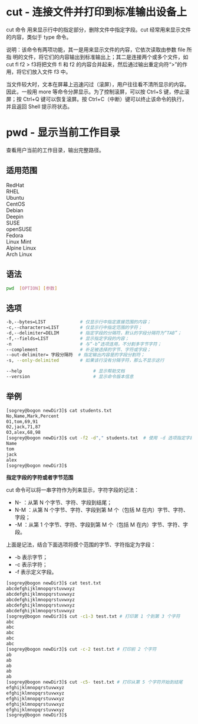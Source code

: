 # cut - 连接文件并打印到标准输出设备上

cut 命令 用来显示行中的指定部分，删除文件中指定字段。cut 经常用来显示文件的内容，类似于 type 命令。

说明：该命令有两项功能，其一是用来显示文件的内容，它依次读取由参数 file 所指 明的文件，将它们的内容输出到标准输出上；其二是连接两个或多个文件，如cut fl f2 > f3将把文件 fl 和 f2 的内容合并起来，然后通过输出重定向符“>”的作用，将它们放入文件 f3 中。

当文件较大时，文本在屏幕上迅速闪过（滚屏），用户往往看不清所显示的内容。因此，一般用 more 等命令分屏显示。为了控制滚屏，可以按 Ctrl+S 键，停止滚屏；按 Ctrl+Q 键可以恢复滚屏。按 Ctrl+C（中断）键可以终止该命令的执行，并且返回 Shell 提示符状态。

# pwd - 显示当前工作目录

查看用户当前的工作目录，输出完整路径。

## 适用范围

<!-- <div class="svg linux">Linux</div> -->
<div class="svg redhat">RedHat</div>
<div class="svg rhel">RHEL</div>
<div class="svg ubuntu">Ubuntu</div>
<div class="svg centos">CentOS</div>
<div class="svg debian">Debian</div>
<div class="svg deepin">Deepin</div>
<div class="svg suse">SUSE</div>
<div class="svg opensuse">openSUSE</div>
<div class="svg fedora">Fedora</div>
<div class="svg linuxmint">Linux Mint</div>
<!-- <div class="svg mxlinux">MX Linux</div> -->
<div class="svg alpinelinux">Alpine Linux</div>
<div class="svg archlinux">Arch Linux</div>

## 语法

``` bash
pwd  [OPTION] [参数]
```

## 选项

``` bash
-b,--bytes=LIST             # 仅显示行中指定直接范围的内容；
-c,--characters=LIST        # 仅显示行中指定范围的字符；
-d,--delimiter=DELIM        # 指定字段的分隔符，默认的字段分隔符为“TAB”；
-f,--fields=LIST            # 显示指定字段的内容；
-n                          # 与“-b”选项连用，不分割多字节字符；
--complement                # 补足被选择的字节、字符或字段；
--out-delimiter= 字段分隔符  # 指定输出内容是的字段分割符；
-s, --only-delimited        # 如果该行没有分隔字符，那么不显示这行

--help                           # 显示帮助文档
--version                        # 显示命令版本信息
```
## 举例

``` bash
[sogrey@bogon newDir3]$ cat students.txt 
No,Name,Mark,Percent
01,tom,69,91
02,jack,71,87
03,alex,68,98
[sogrey@bogon newDir3]$ cut -f2 -d"," students.txt  # 使用 -d 选项指定字段分隔符
Name
tom
jack
alex
[sogrey@bogon newDir3]$ 
```

**指定字段的字符或者字节范围**

cut 命令可以将一串字符作为列来显示，字符字段的记法：

- N- ：从第 N 个字节、字符、字段到结尾；
- N-M ：从第 N 个字节、字符、字段到第 M 个（包括 M 在内）字节、字符、字段；
- -M ：从第 1 个字节、字符、字段到第 M 个（包括 M 在内）字节、字符、字段。

上面是记法，结合下面选项将摸个范围的字节、字符指定为字段：

- -b 表示字节；
- -c 表示字符；
- -f 表示定义字段。

``` bash
[sogrey@bogon newDir3]$ cat test.txt
abcdefghijklmnopqrstuvwxyz
abcdefghijklmnopqrstuvwxyz
abcdefghijklmnopqrstuvwxyz
abcdefghijklmnopqrstuvwxyz
abcdefghijklmnopqrstuvwxyz
[sogrey@bogon newDir3]$ cut -c1-3 test.txt # 打印第 1 个到第 3 个字符
abc
abc
abc
abc
abc
[sogrey@bogon newDir3]$ cut -c-2 test.txt # 打印前 2 个字符
ab
ab
ab
ab
ab
[sogrey@bogon newDir3]$ cut -c5- test.txt # 打印从第 5 个字符开始到结尾
efghijklmnopqrstuvwxyz
efghijklmnopqrstuvwxyz
efghijklmnopqrstuvwxyz
efghijklmnopqrstuvwxyz
efghijklmnopqrstuvwxyz
[sogrey@bogon newDir3]$ 
```